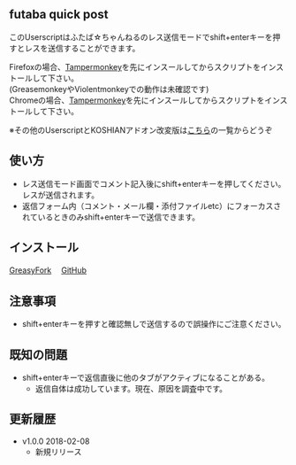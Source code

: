 ## futaba quick post
このUserscriptはふたば☆ちゃんねるのレス送信モードでshift+enterキーを押すとレスを送信することができます。

Firefoxの場合、[Tampermonkey](https://addons.mozilla.org/ja/firefox/addon/tampermonkey/)を先にインスールしてからスクリプトをインストールして下さい。  
(GreasemonkeyやViolentmonkeyでの動作は未確認です)  
Chromeの場合、[Tampermonkey](https://chrome.google.com/webstore/detail/tampermonkey/dhdgffkkebhmkfjojejmpbldmpobfkfo/)を先にインスールしてからスクリプトをインストールして下さい。  

※その他のUserscriptとKOSHIANアドオン改変版は[こちら](https://github.com/akoya-tomo/futaba_auto_reloader_K/wiki/)の一覧からどうぞ

## 使い方
* レス送信モード画面でコメント記入後にshift+enterキーを押してください。レスが送信されます。
* 返信フォーム内（コメント・メール欄・添付ファイルetc）にフォーカスされているときのみshift+enterキーで送信できます。

## インストール
[GreasyFork](https://greasyfork.org/ja/scripts/38262-futaba-quick-post/)　
[GitHub](https://github.com/akoya-tomo/futaba_quick_post/raw/master/futaba_quick_post.user.js)

## 注意事項
* shift+enterキーを押すと確認無しで送信するので誤操作にご注意ください。

## 既知の問題
* shift+enterキーで返信直後に他のタブがアクティブになることがある。
  - 返信自体は成功しています。現在、原因を調査中です。

## 更新履歴
* v1.0.0 2018-02-08
  - 新規リリース
